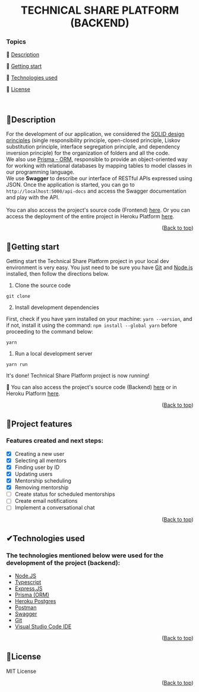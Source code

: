 <div id="top"></div>
<h1 align="center"> TECHNICAL SHARE PLATFORM (BACKEND)</h1> 

### Topics  

:small_blue_diamond: [Description](#description)

:small_blue_diamond: [Getting start](#getting-start)

:small_blue_diamond: [Technologies used](#technologies-used)

:small_blue_diamond: [License](#license)

</br>

## <a name=“description”>🧾Description</a> 

For the development of our application, we considered the [SOLID design principles](https://www.baeldung.com/solid-principles) (single responsibility principle, open-closed principle, Liskov substitution principle, interface segregation principle, and dependency inversion principle) for the organization of folders and all the code. <br/> 
We also use [Prisma - ORM](https://www.prisma.io/docs/concepts/overview/what-is-prisma), responsible to provide an object-oriented way for working with relational databases by mapping tables to model classes in our programming language.<br/> We use **Swagger** to describe our interface of RESTful APIs expressed using JSON. Once the application is started, you can go to `http://localhost:5000/api-docs` and access the Swagger documentation and play with the API.<br/><br/>
You can also access the project's source code (Frontend) [here](https://github.com/squad-23-Fcamara/squad-23-frontend). Or you can access the deployment of the entire project in Heroku Platform [here]().


<p align="right">(<a href="#top">Back to top</a>)</p>

## <a name=“getting-start”>📁Getting start</a> 
  
Getting start the Technical Share Platform project in your local dev environment is very easy. You just need to be sure you have [Git](https://git-scm.com/downloads) and [Node.js](https://nodejs.org/) installed, then follow the directions below.

1. Clone the source code

 `git clone  `

2. Install development dependencies

First, check if you have yarn installed on your machine: `yarn --version`, and if not, install it using the command: `npm install --global yarn` before proceeding to the command below:

 `yarn`

1. Run a local development server

 `yarn run`

It's done! Technical Share Platform project is now running!

🔸 You can also access the project's source code (Backend) [here](https://github.com/squad-23-Fcamara/squad-23-backend/tree/main) or in Heroku Platform [here](https://squad23-api.herokuapp.com/).  

<p align="right">(<a href="#top">Back to top</a>)</p> 

## <a name=“project-features”>🔨Project features</a> 
  
### Features created and next steps:
- [x] Creating a new user 
- [x] Selecting all mentors 
- [x] Finding user by ID
- [x] Updating users
- [x] Mentorship scheduling
- [x] Removing mentorship
- [ ] Create status for scheduled mentorships
- [ ] Create email notifications
- [ ] Implement a conversational chat

<p align="right">(<a href="#top">Back to top</a>)</p>

## <a name=“technologies-used”>✔Technologies used</a> 

### The technologies mentioned below were used for the development of the project (backend):
- [Node.JS](https://nodejs.org/en/)
- [Typescript](https://www.typescriptlang.org/)
- [Express.JS](https://expressjs.com/)
- [Prisma (ORM)](https://www.prisma.io/) 
- [Heroku Postgres](https://devcenter.heroku.com/articles/heroku-postgresql)
- [Postman](https://www.postman.com/)
- [Swagger](https://swagger.io/)
- [Git](https://git-scm.com/)
- [Visual Studio Code IDE](https://code.visualstudio.com/)

<p align="right">(<a href="#top">Back to top</a>)</p>

## <a name=“License”>📜License</a> 
  MIT License

<p align="right">(<a href="#top">Back to top</a>)</p><div id="top"></div>